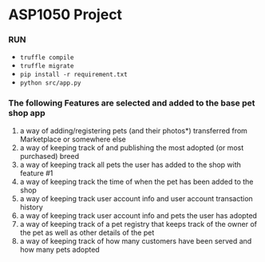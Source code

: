 # ASP1050 Project

### RUN
- `truffle compile`
- `truffle migrate`
- `pip install -r requirement.txt` 
- `python src/app.py` 

### The following Features are selected and added to the base pet shop app
1. a way of adding/registering pets (and their photos*) transferred from Marketplace or somewhere else
2. a way of keeping track of and publishing the most adopted (or most purchased) breed
3. a way of keeping track all pets the user has added to the shop with feature #1
4. a way of keeping track the time of when the pet has been added to the shop
5. a way of keeping track user account info and user account transaction history
6. a way of keeping track user account info and pets the user has adopted
7. a way of keeping track of a pet registry that keeps track of the owner of the pet as well as other details of the pet 
8. a way of keeping track of how many customers have been served and how many pets adopted
